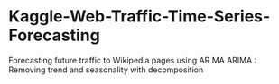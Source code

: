 # Kaggle-Web-Traffic-Time-Series-Forecasting
Forecasting future traffic to Wikipedia pages using AR MA ARIMA : Removing trend and seasonality with decomposition
